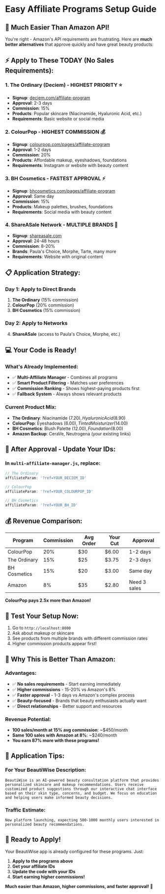 # Easy Affiliate Programs Setup Guide

## 🚀 **Much Easier Than Amazon API!**

You're right - Amazon's API requirements are frustrating. Here are **much better alternatives** that approve quickly and have great beauty products:

## ⚡ **Apply to These TODAY (No Sales Requirements):**

### **1. The Ordinary (Deciem) - HIGHEST PRIORITY** ⭐
- **Signup**: [deciem.com/affiliate-program](https://deciem.com/affiliate-program)
- **Approval**: 2-3 days
- **Commission**: 15%
- **Products**: Popular skincare (Niacinamide, Hyaluronic Acid, etc.)
- **Requirements**: Basic website or social media

### **2. ColourPop - HIGHEST COMMISSION** 💰
- **Signup**: [colourpop.com/pages/affiliate-program](https://colourpop.com/pages/affiliate-program)
- **Approval**: 1-2 days
- **Commission**: 20%
- **Products**: Affordable makeup, eyeshadows, foundations
- **Requirements**: Instagram or website with beauty content

### **3. BH Cosmetics - FASTEST APPROVAL** ⚡
- **Signup**: [bhcosmetics.com/pages/affiliate-program](https://www.bhcosmetics.com/pages/affiliate-program)
- **Approval**: Same day
- **Commission**: 15%
- **Products**: Makeup palettes, brushes, foundations
- **Requirements**: Social media with beauty content

### **4. ShareASale Network - MULTIPLE BRANDS** 🎯
- **Signup**: [shareasale.com](https://www.shareasale.com/shareasale.cfm?task=affSignup)
- **Approval**: 24-48 hours
- **Commission**: 8-20%
- **Brands**: Paula's Choice, Morphe, Tarte, many more
- **Requirements**: Website with original content

## 📋 **Application Strategy:**

### **Day 1: Apply to Direct Brands**
1. **The Ordinary** (15% commission)
2. **ColourPop** (20% commission)  
3. **BH Cosmetics** (15% commission)

### **Day 2: Apply to Networks**
4. **ShareASale** (access to Paula's Choice, Morphe, etc.)

## 💻 **Your Code is Ready!**

### **What's Already Implemented:**
- ✅ **Multi-Affiliate Manager** - Combines all programs
- ✅ **Smart Product Filtering** - Matches user preferences
- ✅ **Commission Ranking** - Shows highest-paying products first
- ✅ **Fallback System** - Always shows relevant products

### **Current Product Mix:**
- **The Ordinary**: Niacinamide ($7.20), Hyaluronic Acid ($8.90)
- **ColourPop**: Eyeshadows ($6.00), Tinted Moisturizer ($14.00)
- **BH Cosmetics**: Blush Palette ($12.00), Foundation ($8.00)
- **Amazon Backup**: CeraVe, Neutrogena (your existing links)

## 🎯 **After Approval - Update Your IDs:**

### **In `multi-affiliate-manager.js`, replace:**
```javascript
// The Ordinary
affiliateParam: '?ref=YOUR_DECIEM_ID'

// ColourPop  
affiliateParam: '?ref=YOUR_COLOURPOP_ID'

// BH Cosmetics
affiliateParam: '?ref=YOUR_BH_ID'
```

## 💰 **Revenue Comparison:**

| Program | Commission | Avg Order | Your Cut | Approval |
|---------|------------|-----------|----------|----------|
| ColourPop | 20% | $30 | $6.00 | 1-2 days |
| The Ordinary | 15% | $25 | $3.75 | 2-3 days |
| BH Cosmetics | 15% | $20 | $3.00 | Same day |
| Amazon | 8% | $35 | $2.80 | Need 3 sales |

**ColourPop pays 2.5x more than Amazon!**

## 🧪 **Test Your Setup Now:**

1. Go to `http://localhost:8000`
2. Ask about makeup or skincare
3. See products from multiple brands with different commission rates
4. Higher commission products appear first!

## 🚀 **Why This is Better Than Amazon:**

### **Advantages:**
- ✅ **No sales requirements** - Start earning immediately
- ✅ **Higher commissions** - 15-20% vs Amazon's 8%
- ✅ **Faster approval** - 1-3 days vs Amazon's complex process
- ✅ **Beauty-focused** - Brands that beauty enthusiasts actually want
- ✅ **Direct relationships** - Better support and resources

### **Revenue Potential:**
- **100 sales/month at 15% avg commission**: ~$450/month
- **Same 100 sales with Amazon at 8%**: ~$240/month
- **You earn 87% more with these programs!**

## 📝 **Application Tips:**

### **For Your BeautiWise Description:**
```
BeautiWise is an AI-powered beauty consultation platform that provides personalized skincare and makeup recommendations. Users receive customized product suggestions through our interactive chat interface based on their skin type, concerns, and budget. We focus on education and helping users make informed beauty decisions.
```

### **Traffic Estimate:**
```
New platform launching, expecting 500-1000 monthly users interested in personalized beauty recommendations.
```

## 🎉 **Ready to Apply!**

Your BeautiWise app is already configured for these programs. Just:

1. **Apply to the programs above**
2. **Get your affiliate IDs**  
3. **Update the code with your IDs**
4. **Start earning higher commissions!**

**Much easier than Amazon, higher commissions, and faster approval!** 🚀
